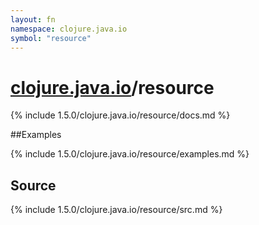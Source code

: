 ```yaml
---
layout: fn
namespace: clojure.java.io
symbol: "resource"
---
```


# [clojure.java.io](../)/resource

{% include 1.5.0/clojure.java.io/resource/docs.md %}

##Examples

{% include 1.5.0/clojure.java.io/resource/examples.md %}
## Source
{% include 1.5.0/clojure.java.io/resource/src.md %}

